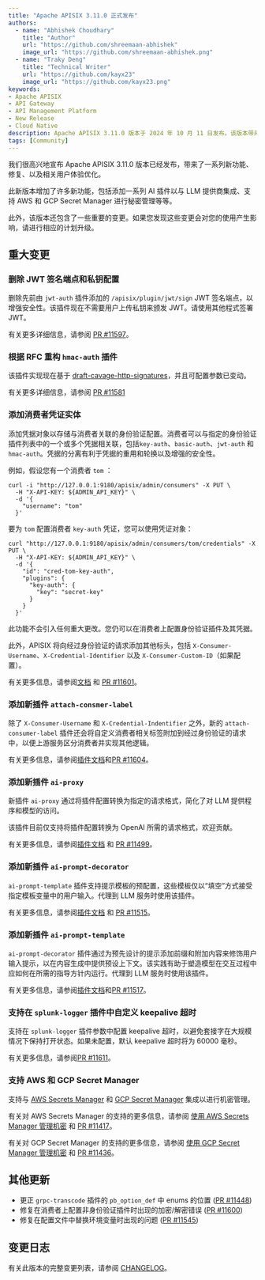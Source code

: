```yaml
---
title: "Apache APISIX 3.11.0 正式发布"
authors:
  - name: "Abhishek Choudhary"
    title: "Author"
    url: "https://github.com/shreemaan-abhishek"
    image_url: "https://github.com/shreemaan-abhishek.png"
  - name: "Traky Deng"
    title: "Technical Writer"
    url: "https://github.com/kayx23"
    image_url: "https://github.com/kayx23.png"
keywords:
- Apache APISIX
- API Gateway
- API Management Platform
- New Release
- Cloud Native
description: Apache APISIX 3.11.0 版本于 2024 年 10 月 11 日发布。该版本带来了一系列新功能、修复、以及相关用户体验优化。
tags: [Community]
---
```


我们很高兴地宣布 Apache APISIX 3.11.0 版本已经发布，带来了一系列新功能、修复、以及相关用户体验优化。

<!--truncate-->

此新版本增加了许多新功能，包括添加一系列 AI 插件以与 LLM 提供商集成、支持 AWS 和 GCP Secret Manager 进行秘密管理等等。

此外，该版本还包含了一些重要的变更。如果您发现这些变更会对您的使用产生影响，请进行相应的计划升级。

## 重大变更

### 删除 JWT 签名端点和私钥配置

删除先前由 `jwt-auth` 插件添加的 `/apisix/plugin/jwt/sign` JWT 签名端点，以增强安全性。该插件现在不需要用户上传私钥来颁发 JWT。请使用其他程式签署 JWT。

有关更多详细信息，请参阅 [PR #11597](https://github.com/apache/apisix/pull/11597)。

### 根据 RFC 重构 `hmac-auth` 插件

该插件实现现在基于 [draft-cavage-http-signatures](https://www.ietf.org/archive/id/draft-cavage-http-signatures-12.txt)，并且可配置参数已变动。

<!-- to be updated: plugin doc -->

有关更多详细信息，请参阅 [PR #11581](https://github.com/apache/apisix/pull/11581)

### 添加消费者凭证实体

添加凭据对象以存储与消费者关联的身份验证配置。消费者可以与指定的身份验证插件列表中的一个或多个凭据相关联，包括`key-auth`、`basic-auth`、`jwt-auth` 和 `hmac-auth`。凭据的分离有利于凭据的重用和轮换以及增强的安全性。

例如，假设您有一个消费者 `tom` ：

```shell
curl -i "http://127.0.0.1:9180/apisix/admin/consumers" -X PUT \
  -H "X-API-KEY: ${ADMIN_API_KEY}" \
  -d '{
    "username": "tom"
  }'
```

要为 `tom` 配置消费者 `key-auth` 凭证，您可以使用凭证对象：

```shell
curl "http://127.0.0.1:9180/apisix/admin/consumers/tom/credentials" -X PUT \
  -H "X-API-KEY: ${ADMIN_API_KEY}" \
  -d '{
    "id": "cred-tom-key-auth",
    "plugins": {
      "key-auth": {
        "key": "secret-key"
      }
    }
  }'
```

此功能不会引入任何重大更改。您仍可以在消费者上配置身份验证插件及其凭据。

此外，APISIX 将向经过身份验证的请求添加其他标头，包括 `X-Consumer-Username`、`X-Credential-Identifier` 以及 `X-Consumer-Custom-ID`（如果配置）。

有关更多信息，请参阅[文档](https://apisix.apache.org/docs/apisix/next/terminology/credential/) 和 [PR #11601](https://github.com/apache/apisix/pull/11601)。

### 添加新插件 `attach-consmer-label`

除了 `X-Consumer-Username` 和 `X-Credential-Indentifier` 之外，新的 `attach-consumer-label` 插件还会将自定义消费者相关标签附加到经过身份验证的请求中，以便上游服务区分消费者并实现其他逻辑。

有关更多信息，请参阅[插件文档](https://apisix.apache.org/docs/apisix/next/plugins/attach-consumer-label/)和[PR #11604](https://github.com/apache/apisix/pull/11604)。

### 添加新插件 `ai-proxy`

新插件 `ai-proxy` 通过将插件配置转换为指定的请求格式，简化了对 LLM 提供程序和模型的访问。

该插件目前仅支持将插件配置转换为 OpenAI 所需的请求格式，欢迎贡献。

有关更多信息，请参阅[插件文档](https://apisix.apache.org/docs/apisix/next/plugins/ai-proxy/) 和 [PR #11499](https://github.com/apache/apisix/pull/11604)。

### 添加新插件 `ai-prompt-decorator`

`ai-prompt-template` 插件支持提示模板的预配置，这些模板仅以“填空”方式接受指定模板变量中的用户输入。代理到 LLM 服务时使用该插件。

有关更多信息，请参阅[插件文档](https://apisix.apache.org/docs/apisix/next/plugins/ai-prompt-decorator/) 和 [PR #11515](https://github.com/apache/apisix/pull/11515)。

### 添加新插件 `ai-prompt-template`

`ai-prompt-decorator` 插件通过为预先设计的提示添加前缀和附加内容来修饰用户输入提示，以在内容生成中提供预设上下文。该实践有助于塑造模型在交互过程中应如何在所需的指导方针内运行。代理到 LLM 服务时使用该插件。

有关更多信息，请参阅[插件文档](https://apisix.apache.org/docs/apisix/next/plugins/ai-prompt-template/)和[PR #11517](https://github.com/apache/apisix/pull/11517)。

### 支持在 `splunk-logger` 插件中自定义 keepalive 超时

支持在 `splunk-logger` 插件参数中配置 keepalive 超时，以避免套接字在大规模情况下保持打开状态。如果未配置，默认 keepalive 超时将为 60000 毫秒。

有关更多信息，请参阅[PR #11611](https://github.com/apache/apisix/pull/11611)。

### 支持 AWS 和 GCP Secret Manager

支持与 [AWS Secrets Manager](https://aws.amazon.com/secrets-manager/) 和 [GCP Secret Manager](https://cloud.google.com/security/products/secret-manager?hl=en) 集成以进行机密管理。

有关对 AWS Secrets Manager 的支持的更多信息，请参阅 [使用 AWS Secrets Manager 管理机密](https://apisix.apache.org/docs/apisix/next/terminology/secret/#use-aws-secrets-manager-to-manage-secrets) 和 [PR #11417](https://github.com/apache/apisix/pull/11417)。

有关对 GCP Secret Manager 的支持的更多信息，请参阅 [使用 GCP Secret Manager 管理机密](https://apisix.apache.org/docs/apisix/next/terminology/secret/#use-gcp-secrets-manager-to-manage-secrets) 和 [PR #11436](https://github.com/apache/apisix/pull/11436)。

## 其他更新

- 更正 `grpc-transcode` 插件的 `pb_option_def` 中 enums 的位置 ([PR #11448](https://github.com/apache/apisix/pull/11448))
- 修复在消费者上配置非身份验证插件时出现的加密/解密错误 ([PR #11600](https://github.com/apache/apisix/pull/11600))
- 修复在配置文件中替换环境变量时出现的问题 ([PR #11545](https://github.com/apache/apisix/pull/11545))

## 变更日志

有关此版本的完整变更列表，请参阅 [CHANGELOG](https://github.com/apache/apisix/blob/master/CHANGELOG.md#3110)。
